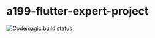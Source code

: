 # a199-flutter-expert-project

[![Codemagic build status](https://api.codemagic.io/apps/<app-id>/<workflow-id>/status_badge.svg)](https://codemagic.io/apps/<app-id>/<workflow-id>/latest_build)
